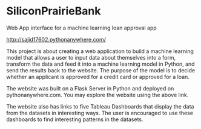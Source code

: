 # SiliconPrairieBank
Web App interface for a machine learning loan approval app

http://sajid17602.pythonanywhere.com/

This project is about creating a web application to build a machine learning model that allows a user to input data about themselves into a form, transform the data and feed it into a machine learning model in Python, and send the results back to the website. The purpose of the model is to decide whether an applicant is approved for a credit card or approved for a loan.

The website was built on a Flask Server in Python and deployed on pythonanywhere.com. You may explore the website using the above link.

The website also has links to five Tableau Dashboards that display the data from the datasets in interesting ways. The user is encouraged to use these dashboards to find interesting patterns in the datasets.